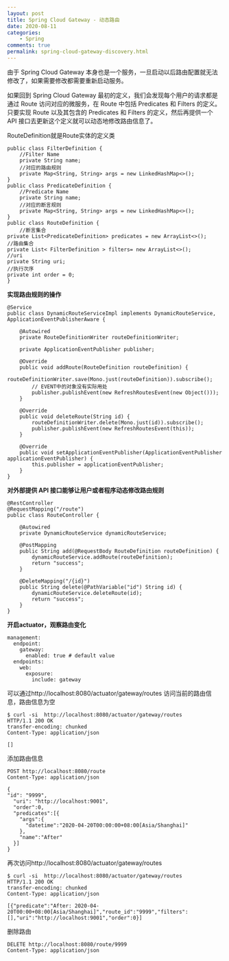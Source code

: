 ```yaml
---
layout: post
title: Spring Cloud Gateway - 动态路由
date: 2020-08-11
categories:
    - Spring
comments: true
permalink: spring-cloud-gateway-discovery.html
---
```


由于 Spring Cloud Gateway 本身也是一个服务，一旦启动以后路由配置就无法修改了，如果需要修改都需要重新启动服务。

如果回到 Spring Cloud Gateway 最初的定义，我们会发现每个用户的请求都是通过 Route 访问对应的微服务，在 Route 中包括 Predicates 和 Filters 的定义。只要实现 Route 以及其包含的 Predicates 和 Filters 的定义，然后再提供一个 API 接口去更新这个定义就可以动态地修改路由信息了。

RouteDefinition就是Route实体的定义类

```
public class FilterDefinition {
    //Filter Name
    private String name;
    //对应的路由规则
    private Map<String, String> args = new LinkedHashMap<>();
}
public class PredicateDefinition {
    //Predicate Name
    private String name;
    //对应的断言规则
    private Map<String, String> args = new LinkedHashMap<>();
}
public class RouteDefinition {
    //断言集合
private List<PredicateDefinition> predicates = new ArrayList<>();
//路由集合
private List< FilterDefinition > filters= new ArrayList<>();
//uri
private String uri;
//执行次序
private int order = 0;
}
```

**实现路由规则的操作**

```
@Service
public class DynamicRouteServiceImpl implements DynamicRouteService, ApplicationEventPublisherAware {

    @Autowired
    private RouteDefinitionWriter routeDefinitionWriter;

    private ApplicationEventPublisher publisher;
    
    @Override
    public void addRoute(RouteDefinition routeDefinition) {
        routeDefinitionWriter.save(Mono.just(routeDefinition)).subscribe();
        // EVENT中的对象没有实际用处
        publisher.publishEvent(new RefreshRoutesEvent(new Object()));
    }

    @Override
    public void deleteRoute(String id) {
        routeDefinitionWriter.delete(Mono.just(id)).subscribe();
        publisher.publishEvent(new RefreshRoutesEvent(this));
    }

    @Override
    public void setApplicationEventPublisher(ApplicationEventPublisher applicationEventPublisher) {
        this.publisher = applicationEventPublisher;
    }
}
```

**对外部提供 API 接口能够让用户或者程序动态修改路由规则**

```
@RestController
@RequestMapping("/route")
public class RouteController {

    @Autowired
    private DynamicRouteService dynamicRouteService;

    @PostMapping
    public String add(@RequestBody RouteDefinition routeDefinition) {
        dynamicRouteService.addRoute(routeDefinition);
        return "success";
    }

    @DeleteMapping("/{id}")
    public String delete(@PathVariable("id") String id) {
        dynamicRouteService.deleteRoute(id);
        return "success";
    }
}
```

**开启actuator，观察路由变化**

```
management:
  endpoint:
    gateway:
      enabled: true # default value
  endpoints:
    web:
      exposure:
        include: gateway
```

可以通过http://localhost:8080/actuator/gateway/routes 访问当前的路由信息，路由信息为空

```
$ curl -si  http://localhost:8080/actuator/gateway/routes
HTTP/1.1 200 OK
transfer-encoding: chunked
Content-Type: application/json

[]

```

添加路由信息

```
POST http://localhost:8080/route
Content-Type: application/json

{
"id": "9999",
  "uri": "http://localhost:9001",
  "order":0,
  "predicates":[{
    "args":{
      "datetime":"2020-04-20T00:00:00+08:00[Asia/Shanghai]"
    },
    "name":"After"
  }]
}
```

再次访问http://localhost:8080/actuator/gateway/routes

```
$ curl -si  http://localhost:8080/actuator/gateway/routes
HTTP/1.1 200 OK
transfer-encoding: chunked
Content-Type: application/json

[{"predicate":"After: 2020-04-20T00:00+08:00[Asia/Shanghai]","route_id":"9999","filters":[],"uri":"http://localhost:9001","order":0}]

```

删除路由

```
DELETE http://localhost:8080/route/9999
Content-Type: application/json
```

